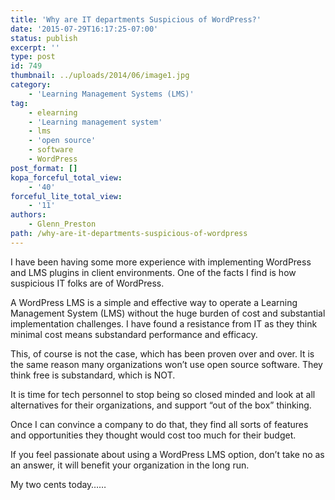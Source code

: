 ```yaml
---
title: 'Why are IT departments Suspicious of WordPress?'
date: '2015-07-29T16:17:25-07:00'
status: publish
excerpt: ''
type: post
id: 749
thumbnail: ../uploads/2014/06/image1.jpg
category:
    - 'Learning Management Systems (LMS)'
tag:
    - elearning
    - 'Learning management system'
    - lms
    - 'open source'
    - software
    - WordPress
post_format: []
kopa_forceful_total_view:
    - '40'
forceful_lite_total_view:
    - '11'
authors:
    - Glenn_Preston
path: /why-are-it-departments-suspicious-of-wordpress
---
```

I have been having some more experience with implementing WordPress and LMS plugins in client environments. One of the facts I find is how suspicious IT folks are of WordPress.

A WordPress LMS is a simple and effective way to operate a Learning Management System (LMS) without the huge burden of cost and substantial implementation challenges. I have found a resistance from IT as they think minimal cost means substandard performance and efficacy.

This, of course is not the case, which has been proven over and over. It is the same reason many organizations won’t use open source software. They think free is substandard, which is NOT.

It is time for tech personnel to stop being so closed minded and look at all alternatives for their organizations, and support “out of the box” thinking.

Once I can convince a company to do that, they find all sorts of features and opportunities they thought would cost too much for their budget.

If you feel passionate about using a WordPress LMS option, don’t take no as an answer, it will benefit your organization in the long run.

My two cents today……
